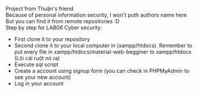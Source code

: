 Project from Thuận's friend\
Because of personal information security, I won't puth authors name here\
But you can find it from remote repositories :D\
Step by step for LAB06 Cyber security:
* First clone it to your repository
* Second clone it to your local computer in (xampp/htdocs). Remember to put every file in xampp/htdocs/material-web-begginer to xampp/htdocs (Lôi cái ruột nó ra)
* Execute sql script
* Create a account using signup form (you can check in PHPMyAdmin to see your new account)
* Log in your account
